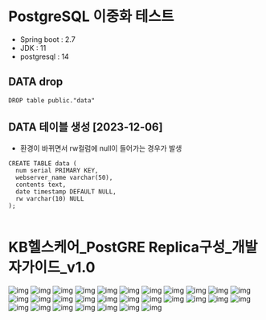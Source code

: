 # PostgreSQL 이중화 테스트 
- Spring boot : 2.7
- JDK : 11
- postgresql : 14

## DATA drop
```
DROP table public."data"
```

## DATA 테이블 생성 [2023-12-06]
- 환경이 바뀌면서 rw컬럼에 null이 들어가는 경우가 발생
```
CREATE TABLE data (
  num serial PRIMARY KEY,
  webserver_name varchar(50),
  contents text,
  date timestamp DEFAULT NULL,
  rw varchar(10) NULL
);


```

# KB헬스케어_PostGRE Replica구성_개발자가이드_v1.0

![img](./img/슬라이드1.PNG)
![img](./img/슬라이드2.PNG)
![img](./img/슬라이드3.PNG)
![img](./img/슬라이드4.PNG)
![img](./img/슬라이드5.PNG)
![img](./img/슬라이드6.PNG)
![img](./img/슬라이드7.PNG)
![img](./img/슬라이드8.PNG)
![img](./img/슬라이드9.PNG)
![img](./img/슬라이드10.PNG)
![img](./img/슬라이드11.PNG)
![img](./img/슬라이드12.PNG)
![img](./img/슬라이드13.PNG)
![img](./img/슬라이드14.PNG)
![img](./img/슬라이드15.PNG)
![img](./img/슬라이드16.PNG)
![img](./img/슬라이드17.PNG)
![img](./img/슬라이드18.PNG)
![img](./img/슬라이드19.PNG)
![img](./img/슬라이드20.PNG)
![img](./img/슬라이드21.PNG)
![img](./img/슬라이드22.PNG)
![img](./img/슬라이드23.PNG)
![img](./img/슬라이드24.PNG)
![img](./img/슬라이드25.PNG)
![img](./img/슬라이드26.PNG)
![img](./img/슬라이드27.PNG)
![img](./img/슬라이드28.PNG)
![img](./img/슬라이드29.PNG)